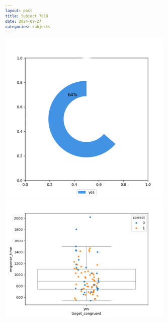 ```yaml
---
layout: post
title: Subject 7018
date: 2024-09-27
categories: subjects
---
```


![](data/7018/run-1/7018_accuracy_target_congruence.png)
![](data/7018/run-1/7018_rt_congruence.png)
